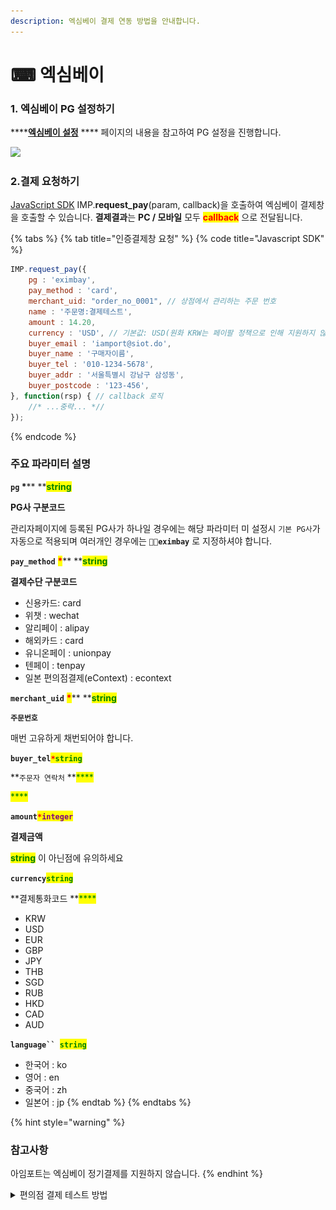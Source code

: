 ```yaml
---
description: 엑심베이 결제 연동 방법을 안내합니다.
---
```


# ⌨ 엑심베이

### 1. 엑심베이 PG 설정하기

****[**엑심베이 설정**](../../undefined/2.-pg/pg/undefined-11.md) **** 페이지의 내용을 참고하여 PG 설정을 진행합니다.

![](<../../.gitbook/assets/스크린샷 2022-06-03 오후 3.34.40.png>)

### 2.결제 요청하기

[JavaScript SDK](../../sdk/javascript-sdk/) IMP.**request\_pay**(param, callback)을 호출하여 엑심베이 결제창을 호출할 수 있습니다. **결제결과**는 **PC / 모바일** 모두 <mark style="color:red;">**callback**</mark> 으로 전달됩니다.&#x20;

{% tabs %}
{% tab title="인증결제창 요청" %}
{% code title="Javascript SDK" %}
```javascript
IMP.request_pay({
    pg : 'eximbay',
    pay_method : 'card',
    merchant_uid: "order_no_0001", // 상점에서 관리하는 주문 번호
    name : '주문명:결제테스트',
    amount : 14.20,
    currency : 'USD', // 기본값: USD(원화 KRW는 페이팔 정책으로 인해 지원하지 않음)
    buyer_email : 'iamport@siot.do',
    buyer_name : '구매자이름',
    buyer_tel : '010-1234-5678',
    buyer_addr : '서울특별시 강남구 삼성동',
    buyer_postcode : '123-456',
}, function(rsp) { // callback 로직
	//* ...중략... *//
});
```
{% endcode %}

####

### 주요 파라미터 설명

**`pg`  **<mark style="color:red;">**\***</mark>**  **<mark style="color:green;">**s**</mark><mark style="color:green;">**tring**</mark>

**PG사 구분코드**

관리자페이지에 등록된 PG사가 하나일 경우에는 해당 파라미터 미 설정시 `기본 PG사`가 자동으로 적용되며 여러개인 경우에는 **`eximbay`** 로 지정하셔야 합니다.



**`pay_method`** <mark style="color:red;">**\***</mark>** **<mark style="color:green;">**s**</mark><mark style="color:green;">**tring**</mark>

**결제수단 구분코드**

* 신용카드: card
* 위챗 : wechat  &#x20;
* 알리페이 : alipay  &#x20;
* 해외카드 : card  &#x20;
* 유니온페이 : unionpay  &#x20;
* 텐페이 : tenpay
* 일본 편의점결제(eContext) :  econtext



**`merchant_uid`** <mark style="color:red;">**\***</mark>** **<mark style="color:green;">**s**</mark><mark style="color:green;">**tring**</mark>

**`주문번호`**

매번 고유하게 채번되어야 합니다.



**`buyer_tel`**<mark style="color:red;">**`*`**</mark><mark style="color:green;">**`string`**</mark>

**`주문자 연락처` **<mark style="color:green;">****</mark>&#x20;

&#x20;<mark style="color:green;">****</mark>&#x20;

**`amount`**<mark style="color:red;">**`*`**</mark><mark style="color:purple;">**`integer`**</mark>

**결제금액**

<mark style="color:green;">**string**</mark> 이 아닌점에 유의하세요



**`currency`**<mark style="color:green;">**`string`**</mark>

**결제통화코드 **<mark style="color:green;">****</mark>&#x20;

* KRW    &#x20;
* USD    &#x20;
* EUR    &#x20;
* GBP     &#x20;
* JPY    &#x20;
* THB    &#x20;
* SGD    &#x20;
* RUB    &#x20;
* HKD    &#x20;
* CAD    &#x20;
* AUD



**`language`` `**<mark style="color:green;">**`string`**</mark>

* 한국어 : ko  &#x20;
* 영어 : en  &#x20;
* 중국어 : zh   &#x20;
* 일본어 : jp
{% endtab %}
{% endtabs %}

{% hint style="warning" %}
### 참고사항

아임포트는 엑심베이 정기결제를 지원하지 않습니다.
{% endhint %}

<details>

<summary>편의점 결제 테스트 방법</summary>

### **편의점결제 동작 방식**

한국의 가상계좌와 같이 결제창 내에서는 등록을 한 다음에 고객에게 이메일 / 문자로 전달되는 화면을 편의점 카운터에서 지불하며 처리합니다.

* 아임포트 내부에서는 pay\_method : vbank 로 기록됨
* Econtext 등록이 완료되었다는 콜백함수 및 웹훅 전송 (status : ready 상태 / vbank\_num 은 unknown 으로 고정)
* Econtext 로부터 입금확인이 되면 아임포트에서 엑심베이로부터 응답을 받아 status : paid 로 변경 후 결제완료처리에 대한 웹훅 전송

### **편의점결제 테스트 진행순서**

가상계좌와 같이 실제 고객이 입금한 결과를 테스트해야 하므로 아래와 같이 입금완료됨을 임의적으로 통지받아보실 수 있습니다**.**

1.엑심베이 테스트모드 ON상태에서 1번과 같이 결제창 진행

2\. 콜백 응답 중 pg\_tid 값을 별도로 메모 (아임포트 관리자콘솔 **** PG사승인번호 컬럼에서 확인 가능) ****&#x20;

3\. [http://test.econ.ne.jp/site/tuchi\_2/tuchi\_menu\_2.html](http://test.econ.ne.jp/site/tuchi\_2/tuchi\_menu\_2.html) 로 이동 후 계정 로그인 &#x20;

&#x20;  (아이디 : ectest / 비번 : #eg0810# ) ****&#x20;

4\. ShopID : 361301, orderID : 2번에서 확보한 PG사승인번호 입력 ****&#x20;

5\. 하단에 있는 **登録** 버튼 클릭 ****&#x20;

6\. 다음 페이지에서 한 번 더 **登録** 클릭 ****&#x20;

7\. 10분 후 결제상태가 status : **paid** 로 바뀌는지 확인 ( 이 때 입금에 대한 웹훅 발송됨 )

</details>
